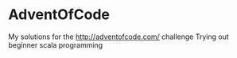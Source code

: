 # AdventOfCode
My solutions for the http://adventofcode.com/ challenge
Trying out beginner scala programming 

